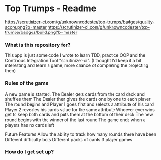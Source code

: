 # Top Trumps - Readme #

https://scrutinizer-ci.com/g/unknowncodester/top-trumps/badges/quality-score.png?b=master
https://scrutinizer-ci.com/g/unknowncodester/top-trumps/badges/build.png?b=master

### What is this repository for? ###
This app is just some code I wrote to learn TDD, practice OOP and the Continous Integration Tool "scrutinizer-ci".
(I thought I'd keep it a bit interesting and learn a game, more chance of completing the projecting then)

### Rules of the game ###
A new game is started.
The Dealer gets cards from the card deck and shuffles them
The Dealer then gives the cards one by one to each player
The round begins and Player 1 goes first and selects a attribute of his card
Player 2 reveales his cards value for the same attribute
Whoever ever wins get to keep both cards and puts them at the bottom of their deck
The new round begins with the winner of the last round
The game ends when a players has no cards left

Future Features
Allow the ability to track how many rounds there have been
Different difficulty bots
Different packs of cards
3 player games

### How do I get set up? ###
